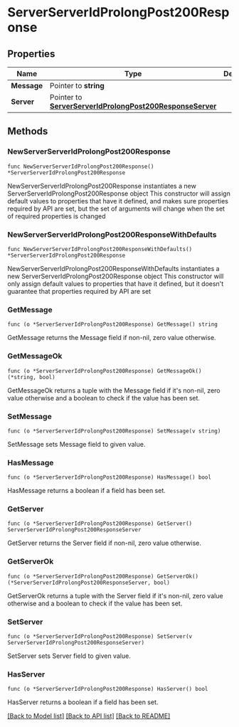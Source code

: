 # ServerServerIdProlongPost200Response

## Properties

Name | Type | Description | Notes
------------ | ------------- | ------------- | -------------
**Message** | Pointer to **string** |  | [optional] 
**Server** | Pointer to [**ServerServerIdProlongPost200ResponseServer**](ServerServerIdProlongPost200ResponseServer.md) |  | [optional] 

## Methods

### NewServerServerIdProlongPost200Response

`func NewServerServerIdProlongPost200Response() *ServerServerIdProlongPost200Response`

NewServerServerIdProlongPost200Response instantiates a new ServerServerIdProlongPost200Response object
This constructor will assign default values to properties that have it defined,
and makes sure properties required by API are set, but the set of arguments
will change when the set of required properties is changed

### NewServerServerIdProlongPost200ResponseWithDefaults

`func NewServerServerIdProlongPost200ResponseWithDefaults() *ServerServerIdProlongPost200Response`

NewServerServerIdProlongPost200ResponseWithDefaults instantiates a new ServerServerIdProlongPost200Response object
This constructor will only assign default values to properties that have it defined,
but it doesn't guarantee that properties required by API are set

### GetMessage

`func (o *ServerServerIdProlongPost200Response) GetMessage() string`

GetMessage returns the Message field if non-nil, zero value otherwise.

### GetMessageOk

`func (o *ServerServerIdProlongPost200Response) GetMessageOk() (*string, bool)`

GetMessageOk returns a tuple with the Message field if it's non-nil, zero value otherwise
and a boolean to check if the value has been set.

### SetMessage

`func (o *ServerServerIdProlongPost200Response) SetMessage(v string)`

SetMessage sets Message field to given value.

### HasMessage

`func (o *ServerServerIdProlongPost200Response) HasMessage() bool`

HasMessage returns a boolean if a field has been set.

### GetServer

`func (o *ServerServerIdProlongPost200Response) GetServer() ServerServerIdProlongPost200ResponseServer`

GetServer returns the Server field if non-nil, zero value otherwise.

### GetServerOk

`func (o *ServerServerIdProlongPost200Response) GetServerOk() (*ServerServerIdProlongPost200ResponseServer, bool)`

GetServerOk returns a tuple with the Server field if it's non-nil, zero value otherwise
and a boolean to check if the value has been set.

### SetServer

`func (o *ServerServerIdProlongPost200Response) SetServer(v ServerServerIdProlongPost200ResponseServer)`

SetServer sets Server field to given value.

### HasServer

`func (o *ServerServerIdProlongPost200Response) HasServer() bool`

HasServer returns a boolean if a field has been set.


[[Back to Model list]](../README.md#documentation-for-models) [[Back to API list]](../README.md#documentation-for-api-endpoints) [[Back to README]](../README.md)


